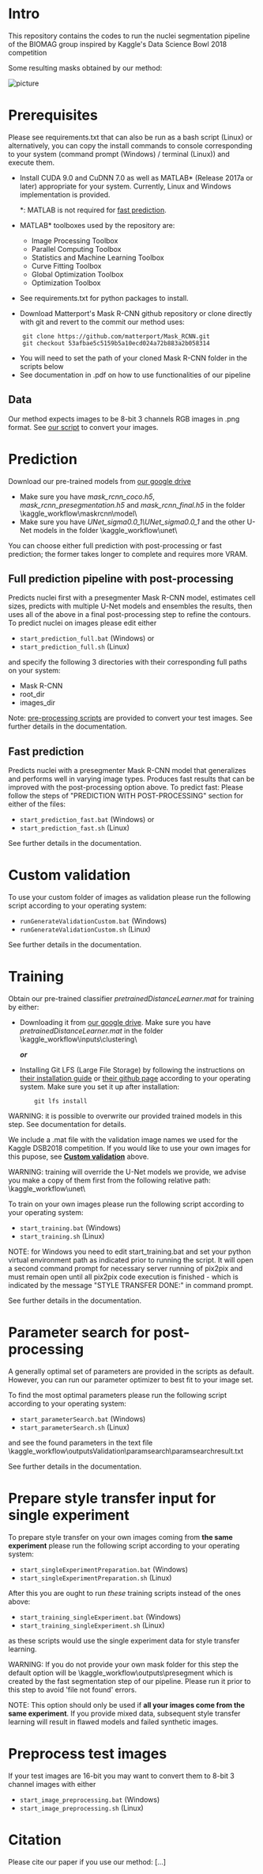 # Intro

This repository contains the codes to run the nuclei segmentation pipeline of the BIOMAG group inspired by Kaggle's Data Science Bowl 2018 competition

Some resulting masks obtained by our method:

![picture](example_results.png)

# Prerequisites

Please see requirements.txt that can also be run as a bash script (Linux) or alternatively, you can copy the install commands to console corresponding to your system (command prompt (Windows) / terminal (Linux)) and execute them.

- Install CUDA 9.0 and CuDNN 7.0 as well as MATLAB* (Release 2017a or later) appropriate for your system. Currently, Linux and Windows implementation is provided.

	\*: MATLAB is not required for [fast prediction](#fast-prediction).

- MATLAB* toolboxes used by the repository are:
	- Image Processing Toolbox
	- Parallel Computing Toolbox
	- Statistics and Machine Learning Toolbox
	- Curve Fitting Toolbox
	- Global Optimization Toolbox
	- Optimization Toolbox
- See requirements.txt for python packages to install.
- Download Matterport's Mask R-CNN github repository or clone directly with git and revert to the commit our method uses:

```
	git clone https://github.com/matterport/Mask_RCNN.git
	git checkout 53afbae5c5159b5a10ecd024a72b883a2b058314
```

- You will need to set the path of your cloned Mask R-CNN folder in the scripts below
- See documentation in .pdf on how to use functionalities of our pipeline

## Data

Our method expects images to be 8-bit 3 channels RGB images in .png format. See [our script](#preprocess-test-images) to convert your images.


# Prediction

Download our pre-trained models from [our google drive](https://drive.google.com/open?id=1lVJtS41vzMkIsCa3-i14mSmLBbaKazsq)

- Make sure you have *mask_rcnn_coco.h5*, *mask_rcnn_presegmentation.h5* and *mask_rcnn_final.h5* in the folder \kaggle_workflow\maskrcnn\model\
- Make sure you have *UNet_sigma0.0_1\UNet_sigma0.0_1* and the other U-Net models in the folder \kaggle_workflow\unet\

You can choose either full prediction with post-processing or fast prediction; the former takes longer to complete and requires more VRAM.


## **Full prediction pipeline with post-processing**

Predicts nuclei first with a presegmenter Mask R-CNN model, estimates cell sizes, predicts with multiple U-Net models and ensembles the results, then uses all of the above in a final post-processing step to refine the contours.
To predict nuclei on images please edit either

- `start_prediction_full.bat` (Windows) or 
- `start_prediction_full.sh` (Linux)

and specify the following 3 directories with their corresponding full paths on your system:

- Mask R-CNN
- root_dir
- images_dir

Note: [pre-processing scripts](#preprocess-test-images) are provided to convert your test images.
See further details in the documentation.

## **Fast prediction**

Predicts nuclei with a presegmenter Mask R-CNN model that generalizes and performs well in varying image types. Produces fast results that can be improved with the post-processing option above.
To predict fast:
Please follow the steps of "PREDICTION WITH POST-PROCESSING" section for either of the files:

- `start_prediction_fast.bat` (Windows) or 
- `start_prediction_fast.sh` (Linux)

See further details in the documentation.


# Custom validation

To use your custom folder of images as validation please run the following script according to your operating system:

- `runGenerateValidationCustom.bat` (Windows)
- `runGenerateValidationCustom.sh` (Linux)

See further details in the documentation.


# Training

Obtain our pre-trained classifier *pretrainedDistanceLearner.mat* for training by either:
- Downloading it from [our google drive](https://drive.google.com/drive/folders/1RC4Iy3qkfU1cF6bZFx3JOXvzqsvyT3J4?usp=sharing). Make sure you have *pretrainedDistanceLearner.mat* in the folder \kaggle_workflow\inputs\clustering\

	***or***

- Installing Git LFS (Large File Storage) by following the instructions on [their installation guide](https://github.com/git-lfs/git-lfs/wiki/Installation) or [their github page](https://git-lfs.github.com/) according to your operating system. Make sure you set it up after installation:

	```
		git lfs install
	```

WARNING: it is possible to overwrite our provided trained models in this step. See documentation for details.

We include a .mat file with the validation image names we used for the Kaggle DSB2018 competition. If you would like to use your own images for this pupose, see [**Custom validation**](#custom-validation) above.

WARNING: training will override the U-Net models we provide, we advise you make a copy of them first from the following relative path:
\kaggle_workflow\unet\

To train on your own images please run the following script according to your operating system:

- `start_training.bat` (Windows)
- `start_training.sh` (Linux)

NOTE: for Windows you need to edit start_training.bat and set your python virtual environment path as indicated prior to running the script. It will open a second command prompt for necessary server running of pix2pix and must remain open until all pix2pix code execution is finished - which is indicated by the message "STYLE TRANSFER DONE:" in command prompt.

See further details in the documentation.


# Parameter search for post-processing

A generally optimal set of parameters are provided in the scripts as default. However, you can run our parameter optimizer to best fit to your image set.

To find the most optimal parameters please run the following script according to your operating system:

- `start_parameterSearch.bat` (Windows)
- `start_parameterSearch.sh` (Linux)

and see the found parameters in the text file \kaggle_workflow\outputsValidation\paramsearch\paramsearchresult.txt

See further details in the documentation.


# Prepare style transfer input for single experiment

To prepare style transfer on your own images coming from **the same experiment** please run the following script according to your operating system:

- `start_singleExperimentPreparation.bat` (Windows)
- `start_singleExperimentPreparation.sh` (Linux)

After this you are ought to run *these* training scripts instead of the ones above:

- `start_training_singleExperiment.bat` (Windows)
- `start_training_singleExperiment.sh` (Linux)

as these scripts would use the single experiment data for style transfer learning.

WARNING: If you do not provide your own mask folder for this step the default option will be \kaggle_workflow\outputs\presegment which is created by the fast segmentation step of our pipeline. Please run it prior to this step to avoid 'file not found' errors.

NOTE: This option should only be used if **all your images come from the same experiment**. If you provide mixed data, subsequent style transfer learning will result in flawed models and failed synthetic images.


# Preprocess test images

If your test images are 16-bit you may want to convert them to 8-bit 3 channel images with either

- `start_image_preprocessing.bat` (Windows)
- `start_image_preprocessing.sh` (Linux)


# Citation

Please cite our paper if you use our method:
[...]

